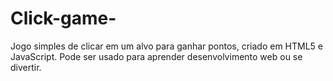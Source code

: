 # Click-game-
Jogo simples de clicar em um alvo para ganhar pontos, criado em HTML5 e JavaScript. Pode ser usado para aprender desenvolvimento web ou se divertir.
